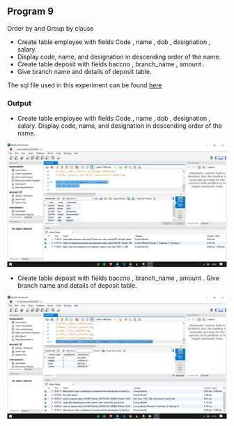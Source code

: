 ## Program 9

Order by and Group by clause

- Create table employee with fields Code , name , dob , designation , salary.
- Display code, name, and designation in descending order of the name.
- Create table deposit with fields baccno , branch_name , amount .
- Give branch name and details of deposit table.

The sql file used in this experiment can be found [here](program9.sql)

### Output

- Create table employee with fields Code , name , dob , designation , salary. Display code, name, and designation in descending order of the name.

![](images1.png)

- Create table deposit with fields baccno , branch_name , amount . Give branch name and details of deposit table.

![](images2.png)